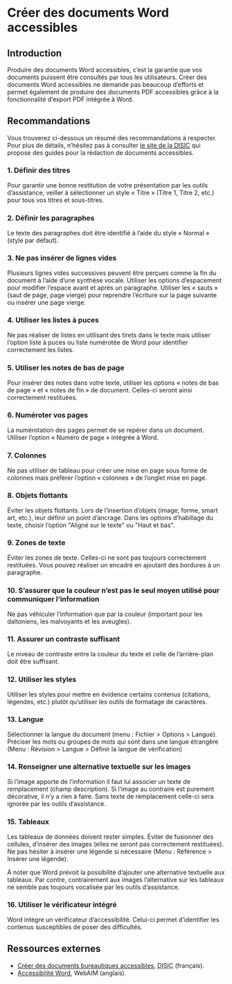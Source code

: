 # Créer des documents Word accessibles
<script>$(document).ready(function () {
    setBreadcrumb([{"label":"Word accessible"}]);
});</script>

<style>h3 {font-size: 1rem;}</style>

## Introduction
Produire des documents Word accessibles, c’est la garantie que vos documents puissent être consultés par tous les utilisateurs. Créer des documents Word accessibles ne demande pas beaucoup d’efforts et permet également de produire des documents PDF accessibles grâce à la fonctionnalité d’export PDF intégrée à Word.

## Recommandations

Vous trouverez ci-dessous un résumé des recommandations à respecter.
Pour plus de détails, n’hésitez pas à consulter <a href="https://disic.github.io/guides-documents_bureautiques_accessibles/html/">le site de la <abbr title="direction interministérielle des systèmes d’information et de communication">DISIC</abbr></a> qui propose des guides pour la rédaction de documents accessibles.

### 1. Définir des titres
Pour garantir une bonne restitution de votre présentation par les outils d’assistance, veiller à sélectionner un style «&nbsp;Titre&nbsp;» (Titre 1, Titre 2, etc.) pour tous vos titres et sous-titres.

### 2. Définir les paragraphes
Le texte des paragraphes doit être identifié à l’aide du style «&nbsp;Normal&nbsp;» (style par défaut).

### 3. Ne pas insérer de lignes vides
Plusieurs lignes vides successives peuvent être perçues comme la fin du document à l’aide d’une synthèse vocale. Utiliser les options d’espacement pour modifier l’espace avant et après un paragraphe. Utiliser les «&nbsp;sauts&nbsp;» (saut de page, page vierge) pour reprendre l’écriture sur la page suivante ou insérer une page vierge.

### 4. Utiliser les listes à puces
Ne pas réaliser de listes en utilisant des tirets dans le texte mais utiliser l’option liste à puces ou liste numérotée de Word pour identifier correctement les listes.

### 5. Utiliser les notes de bas de page
Pour insérer des notes dans votre texte, utiliser les options «&nbsp;notes de bas de page&nbsp;» et «&nbsp;notes de fin&nbsp;» de document. Celles-ci seront ainsi correctement restituées.

### 6. Numéroter vos pages
La numérotation des pages permet de se repérer dans un document. Utiliser l’option «&nbsp;Numéro de page&nbsp;» intégrée à Word.

### 7. Colonnes
Ne pas utiliser de tableau pour créer une mise en page sous forme de colonnes mais préférer l’option «&nbsp;colonnes&nbsp;» de l’onglet mise en page.

### 8. Objets flottants
Éviter les objets flottants. Lors de l’insertion d’objets (image, forme, smart art, etc.), leur définir un point d’ancrage. Dans les options d’habillage du texte, choisir l’option "Aligné sur le texte" ou "Haut et bas".

### 9. Zones de texte
Éviter les zones de texte. Celles-ci ne sont pas toujours correctement restituées. Vous pouvez réaliser un encadré en ajoutant des bordures à un paragraphe.

### 10. S’assurer que la couleur n’est pas le seul moyen utilisé pour communiquer l’information
Ne pas véhiculer l’information que par la couleur (important pour les daltoniens, les malvoyants et les aveugles).

### 11. Assurer un contraste suffisant 
Le niveau de contraste entre la couleur du texte et celle de l’arrière-plan doit être suffisant.

### 12. Utiliser les styles
Utiliser les styles pour mettre en évidence certains contenus (citations, légendes, etc.) plutôt qu’utiliser les outils de formatage de caractères.

### 13. Langue
Sélectionner la langue du document (menu&nbsp;: Fichier > Options > Langue).
Préciser les mots ou groupes de mots qui sont dans une langue étrangère (Menu&nbsp;: Révision > Langue > Définir la langue de vérification)

### 14. Renseigner une alternative textuelle sur les images
Si l’image apporte de l’information il faut lui associer un texte de remplacement (champ description). Si l’image au contraire est purement décorative, il n’y a rien à faire. Sans texte de remplacement celle-ci sera ignorée par les outils d’assistance.

### 15. Tableaux
Les tableaux de données doivent rester simples. Éviter de fusionner des cellules, d’insérer des images (elles ne seront pas correctement restituées).
Ne pas hésiter à insérer une légende si nécessaire (Menu&nbsp;: Référence > Insérer une légende).

À noter que Word prévoit la possibilité d’ajouter une alternative textuelle aux tableaux. Par contre, contrairement aux images l’alternative sur les tableaux ne semble pas toujours vocalisée par les outils d’assistance.

### 16. Utiliser le vérificateur intégré
Word intègre un vérificateur d’accessibilité. Celui-ci permet d’identifier les contenus susceptibles de poser des difficultés.

## Ressources externes

- [Créer des documents bureautiques accessibles](https://disic.github.io/guides-documents_bureautiques_accessibles/html/), <abbr title="direction interministérielle des systèmes d’information et de communication">DISIC</abbr> (français).
- [Accessibilité Word](http://webaim.org/techniques/word/), WebAIM (anglais).

&nbsp;
<!--  This file is part of a11y-guidelines | Our vision of mobile & web accessibility guidelines and best practices, with valid/invalid examples.
 Copyright (C) 2016  Orange SA
 See the Creative Commons Legal Code Attribution-ShareAlike 3.0 Unported License for more details (LICENSE file). -->